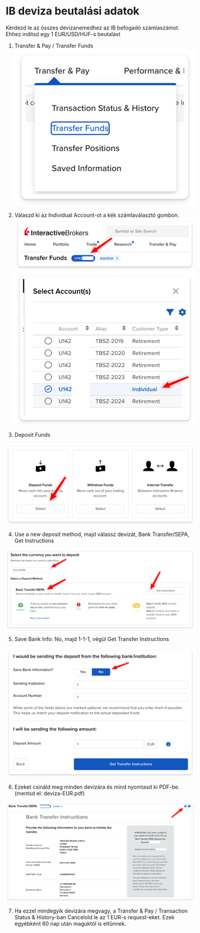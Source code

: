 # IB deviza beutalási adatok

Kérdezd le az összes devizanemedhez az IB befogadó számlaszámot. Ehhez indítsd egy 1 EUR/USD/HUF-s beutalást

1. Transfer & Pay / Transfer Funds
	![](images/transfer_funds_menu.png)

2. Válaszd ki az Individual Account-ot a kék számlaválasztó gombon.
 ![](images/selector_button.png)
![](images/account_selector2.png)

3. Deposit Funds

![](images/deposit_select.png)

4. Use a new deposit method, majd válassz devizát, Bank Transfer/SEPA, Get Instructions

![](images/deviza_select.png)

5. Save Bank Info: No, majd 1-1-1, végül Get Transfer Instructions

![](images/deviza_1.png)

6. Ezeket csináld meg minden devizára és mind nyomtasd ki PDF-be. (mentsd el: deviza-EUR.pdf)

![](images/deviza_print.png)

7. Ha ezzel mindegyik devizára megvagy, a Transfer & Pay / Transaction Status & History-ban Cancelold le az 1 EUR-s request-eket. Ezek egyébként 60 nap után maguktól is eltűnnek.
